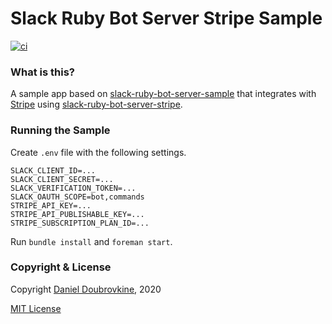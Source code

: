 Slack Ruby Bot Server Stripe Sample
===================================

[![ci](https://github.com/slack-ruby/slack-ruby-bot-server-stripe-example/actions/workflows/ci.yml/badge.svg)](https://github.com/slack-ruby/slack-ruby-bot-server-stripe-example/actions/workflows/ci.yml)

### What is this?

A sample app based on [slack-ruby-bot-server-sample](https://github.com/slack-ruby/slack-ruby-bot-server-sample) that integrates with [Stripe](https://stripe.com) using [slack-ruby-bot-server-stripe](https://github.com/slack-ruby/slack-ruby-bot-server-stripe).

### Running the Sample

Create `.env` file with the following settings.

```
SLACK_CLIENT_ID=...
SLACK_CLIENT_SECRET=...
SLACK_VERIFICATION_TOKEN=...
SLACK_OAUTH_SCOPE=bot,commands
STRIPE_API_KEY=...
STRIPE_API_PUBLISHABLE_KEY=...
STRIPE_SUBSCRIPTION_PLAN_ID=...
```

Run `bundle install` and `foreman start`.

### Copyright & License

Copyright [Daniel Doubrovkine](http://code.dblock.org), 2020

[MIT License](LICENSE)
